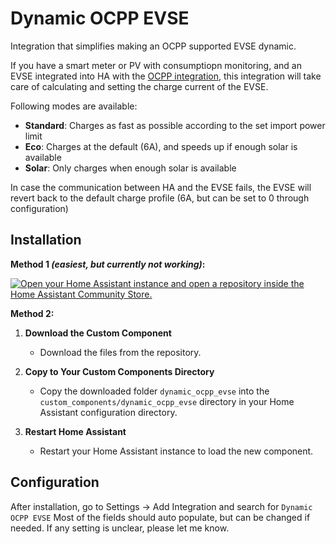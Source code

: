 # Dynamic OCPP EVSE

Integration that simplifies making an OCPP supported EVSE dynamic.

If you have a smart meter or PV with consumptiopn monitoring, and an EVSE integrated into HA with the [OCPP integration](https://github.com/lbbrhzn/ocpp), this integration will take care of calculating and setting the charge current of the EVSE.

Following modes are available:
 - **Standard**: Charges as fast as possible according to the set import power limit
 - **Eco**: Charges at the default (6A), and speeds up if enough solar is available
 - **Solar**: Only charges when enough solar is available

In case the communication between HA and the EVSE fails, the EVSE will revert back to the default charge profile (6A, but can be set to 0 through configuration)
## Installation

**Method 1 _(easiest, but currently not working)_:**

[![Open your Home Assistant instance and open a repository inside the Home Assistant Community Store.](https://my.home-assistant.io/badges/hacs_repository.svg)](https://my.home-assistant.io/redirect/hacs_repository/?owner=LeoAlioth&repository=Dynamic_OCPP_EVSE&category=integration)

**Method 2:**
1. **Download the Custom Component**
   - Download the files from the repository.
   
2. **Copy to Your Custom Components Directory**
   - Copy the downloaded folder `dynamic_ocpp_evse` into the `custom_components/dynamic_ocpp_evse` directory in your Home Assistant configuration directory.

3. **Restart Home Assistant**
   - Restart your Home Assistant instance to load the new component.

## Configuration

After installation, go to Settings -> Add Integration and search for `Dynamic OCPP EVSE`
Most of the fields should auto populate, but can be changed if needed. If any setting is unclear, please let me know.
